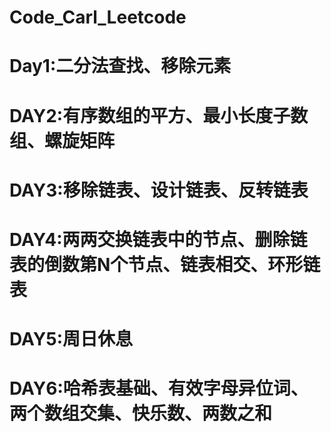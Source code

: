 # Code_Carl_Leetcode

# Day1:二分法查找、移除元素

# DAY2:有序数组的平方、最小长度子数组、螺旋矩阵

# DAY3:移除链表、设计链表、反转链表

# DAY4:两两交换链表中的节点、删除链表的倒数第N个节点、链表相交、环形链表

# DAY5:周日休息

# DAY6:哈希表基础、有效字母异位词、两个数组交集、快乐数、两数之和

